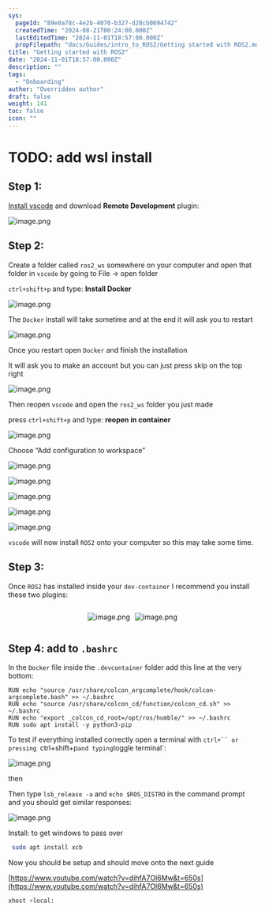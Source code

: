 ```yaml
---
sys:
  pageId: "89e0a78c-4e2b-4070-b327-d28cb0694742"
  createdTime: "2024-08-21T00:24:00.000Z"
  lastEditedTime: "2024-11-01T18:57:00.000Z"
  propFilepath: "docs/Guides/intro_to_ROS2/Getting started with ROS2.md"
title: "Getting started with ROS2"
date: "2024-11-01T18:57:00.000Z"
description: ""
tags:
  - "Onboarding"
author: "Overridden author"
draft: false
weight: 141
toc: false
icon: ""
---
```


# TODO: add wsl install

## Step 1:

[Install vscode](https://code.visualstudio.com/download) and download **Remote Development** plugin:

![image.png](https://prod-files-secure.s3.us-west-2.amazonaws.com/d518164a-d88e-44d1-a4ee-3adb3bd8bce0/efb52993-1881-4a40-b95e-6f020334f022/image.png?X-Amz-Algorithm=AWS4-HMAC-SHA256&X-Amz-Content-Sha256=UNSIGNED-PAYLOAD&X-Amz-Credential=ASIAZI2LB4663HAO7VUJ%2F20250409%2Fus-west-2%2Fs3%2Faws4_request&X-Amz-Date=20250409T121453Z&X-Amz-Expires=3600&X-Amz-Security-Token=IQoJb3JpZ2luX2VjEBQaCXVzLXdlc3QtMiJGMEQCH1dg1AjrtXYw4vKO%2FbT9qRb09bhuUYoiCd5Rn1qCM1UCIQCX3uSqgiJ2q%2B31yAgLdjcDs4FmRSklui%2BKdVebOkiNxSqIBAiM%2F%2F%2F%2F%2F%2F%2F%2F%2F%2F8BEAAaDDYzNzQyMzE4MzgwNSIM0JCvIKmrgyIUDCZfKtwDPftCxDpMGzvC8C6JdWbXSbl9T9qMfesIbU6F23KYspEi9pQax%2FtTyTiE9ImV3lABQ%2FkwINQ%2BJGrtL7NlD6GxLby9ZiEfyFwavwSVioFA3Nx9MFK71kPbg1TDMLMevOqYYs%2F74ENY3lpUzm94F%2BVEoOwATc6ZXqkAcEp96gGdW8HvlxfdqZx4SWlcEqO7a%2F52GpiEAWaHbHzRxiWcMqnfpmSG0dVtyjMbvpqnuOkkO4RT6rBgLqtnJ0FFp20QnlmAzVYoJE55ozU17L9oDASBmybK%2BVy87LBocwcznBIU0Jj1up%2Bq3lN9gmzpIDMyIqgmTPl%2BO3GpFzaMOoUczlC0cmenCyAnQht3lOVGGnkLama0GmMGwQi2DoIkKdEu%2FB9a59V3vjgXo8WsEqVKwg35x52HUgxqyTe8VN2yWX3Mu1EcRpchZnuGs5Vjf0VF27x%2FJIp6nwAQYkG4ckGBJCIaOQ6CzMe1nSZ7xn1r5oEdg2rFatHLJ%2FY1x6ez11A%2FWDRVJ98DQw0MbrNTbcOJiec9DNcGiA5C8HOFXgyZ4%2FWgW%2BJpWMaL6ykzlv8QFCXCnoj31t3oXm%2BPPkudKqAKWRAXIdi9BPx%2FVBE0%2FGhqXWcoyg2CVwz4%2B6zJ1B52su0w5bLZvwY6pgEw8pb%2FyMKGvO37QNH%2BeDqs7JGWlLxahwCb1b4B5raMvlsBQjCP%2B1vEmVknvc6OCTwizUQsuE2b0OCrjOtoideB14Ttj%2Bxh8aFuJeujrTnCr%2F04IZgCLVOobTtcwgySKR1dSV6kFUklKjMTY1HccP1wpHUC6q0PdvEXxgC4JzJwfuAPkKIr1bVhwzZ1ij1ZafsWULobVh2y85jAZVOYXeTpKgAl6yPS&X-Amz-Signature=c08568d6d79504f750b16c77d6cb642f2c26f053ece9988ddeb58606a4fd04be&X-Amz-SignedHeaders=host&x-id=GetObject)

## Step 2:

Create a folder called `ros2_ws` somewhere on your computer and open that folder in `vscode` by going to File → open folder 

`ctrl+shift+p` and type: **Install Docker**

![image.png](https://prod-files-secure.s3.us-west-2.amazonaws.com/d518164a-d88e-44d1-a4ee-3adb3bd8bce0/2269dc0e-1cd5-47ff-bceb-c04ad9b2eab0/image.png?X-Amz-Algorithm=AWS4-HMAC-SHA256&X-Amz-Content-Sha256=UNSIGNED-PAYLOAD&X-Amz-Credential=ASIAZI2LB4663HAO7VUJ%2F20250409%2Fus-west-2%2Fs3%2Faws4_request&X-Amz-Date=20250409T121453Z&X-Amz-Expires=3600&X-Amz-Security-Token=IQoJb3JpZ2luX2VjEBQaCXVzLXdlc3QtMiJGMEQCH1dg1AjrtXYw4vKO%2FbT9qRb09bhuUYoiCd5Rn1qCM1UCIQCX3uSqgiJ2q%2B31yAgLdjcDs4FmRSklui%2BKdVebOkiNxSqIBAiM%2F%2F%2F%2F%2F%2F%2F%2F%2F%2F8BEAAaDDYzNzQyMzE4MzgwNSIM0JCvIKmrgyIUDCZfKtwDPftCxDpMGzvC8C6JdWbXSbl9T9qMfesIbU6F23KYspEi9pQax%2FtTyTiE9ImV3lABQ%2FkwINQ%2BJGrtL7NlD6GxLby9ZiEfyFwavwSVioFA3Nx9MFK71kPbg1TDMLMevOqYYs%2F74ENY3lpUzm94F%2BVEoOwATc6ZXqkAcEp96gGdW8HvlxfdqZx4SWlcEqO7a%2F52GpiEAWaHbHzRxiWcMqnfpmSG0dVtyjMbvpqnuOkkO4RT6rBgLqtnJ0FFp20QnlmAzVYoJE55ozU17L9oDASBmybK%2BVy87LBocwcznBIU0Jj1up%2Bq3lN9gmzpIDMyIqgmTPl%2BO3GpFzaMOoUczlC0cmenCyAnQht3lOVGGnkLama0GmMGwQi2DoIkKdEu%2FB9a59V3vjgXo8WsEqVKwg35x52HUgxqyTe8VN2yWX3Mu1EcRpchZnuGs5Vjf0VF27x%2FJIp6nwAQYkG4ckGBJCIaOQ6CzMe1nSZ7xn1r5oEdg2rFatHLJ%2FY1x6ez11A%2FWDRVJ98DQw0MbrNTbcOJiec9DNcGiA5C8HOFXgyZ4%2FWgW%2BJpWMaL6ykzlv8QFCXCnoj31t3oXm%2BPPkudKqAKWRAXIdi9BPx%2FVBE0%2FGhqXWcoyg2CVwz4%2B6zJ1B52su0w5bLZvwY6pgEw8pb%2FyMKGvO37QNH%2BeDqs7JGWlLxahwCb1b4B5raMvlsBQjCP%2B1vEmVknvc6OCTwizUQsuE2b0OCrjOtoideB14Ttj%2Bxh8aFuJeujrTnCr%2F04IZgCLVOobTtcwgySKR1dSV6kFUklKjMTY1HccP1wpHUC6q0PdvEXxgC4JzJwfuAPkKIr1bVhwzZ1ij1ZafsWULobVh2y85jAZVOYXeTpKgAl6yPS&X-Amz-Signature=378247a6ab7a1ef0439333c1a408fd73bb70ccce1f8a3c3368240779995df301&X-Amz-SignedHeaders=host&x-id=GetObject)

The `Docker` install will take sometime and at the end it will ask you to restart

![image.png](https://prod-files-secure.s3.us-west-2.amazonaws.com/d518164a-d88e-44d1-a4ee-3adb3bd8bce0/ed233f78-be33-4b1f-b89c-9c346c0e961e/image.png?X-Amz-Algorithm=AWS4-HMAC-SHA256&X-Amz-Content-Sha256=UNSIGNED-PAYLOAD&X-Amz-Credential=ASIAZI2LB4663HAO7VUJ%2F20250409%2Fus-west-2%2Fs3%2Faws4_request&X-Amz-Date=20250409T121453Z&X-Amz-Expires=3600&X-Amz-Security-Token=IQoJb3JpZ2luX2VjEBQaCXVzLXdlc3QtMiJGMEQCH1dg1AjrtXYw4vKO%2FbT9qRb09bhuUYoiCd5Rn1qCM1UCIQCX3uSqgiJ2q%2B31yAgLdjcDs4FmRSklui%2BKdVebOkiNxSqIBAiM%2F%2F%2F%2F%2F%2F%2F%2F%2F%2F8BEAAaDDYzNzQyMzE4MzgwNSIM0JCvIKmrgyIUDCZfKtwDPftCxDpMGzvC8C6JdWbXSbl9T9qMfesIbU6F23KYspEi9pQax%2FtTyTiE9ImV3lABQ%2FkwINQ%2BJGrtL7NlD6GxLby9ZiEfyFwavwSVioFA3Nx9MFK71kPbg1TDMLMevOqYYs%2F74ENY3lpUzm94F%2BVEoOwATc6ZXqkAcEp96gGdW8HvlxfdqZx4SWlcEqO7a%2F52GpiEAWaHbHzRxiWcMqnfpmSG0dVtyjMbvpqnuOkkO4RT6rBgLqtnJ0FFp20QnlmAzVYoJE55ozU17L9oDASBmybK%2BVy87LBocwcznBIU0Jj1up%2Bq3lN9gmzpIDMyIqgmTPl%2BO3GpFzaMOoUczlC0cmenCyAnQht3lOVGGnkLama0GmMGwQi2DoIkKdEu%2FB9a59V3vjgXo8WsEqVKwg35x52HUgxqyTe8VN2yWX3Mu1EcRpchZnuGs5Vjf0VF27x%2FJIp6nwAQYkG4ckGBJCIaOQ6CzMe1nSZ7xn1r5oEdg2rFatHLJ%2FY1x6ez11A%2FWDRVJ98DQw0MbrNTbcOJiec9DNcGiA5C8HOFXgyZ4%2FWgW%2BJpWMaL6ykzlv8QFCXCnoj31t3oXm%2BPPkudKqAKWRAXIdi9BPx%2FVBE0%2FGhqXWcoyg2CVwz4%2B6zJ1B52su0w5bLZvwY6pgEw8pb%2FyMKGvO37QNH%2BeDqs7JGWlLxahwCb1b4B5raMvlsBQjCP%2B1vEmVknvc6OCTwizUQsuE2b0OCrjOtoideB14Ttj%2Bxh8aFuJeujrTnCr%2F04IZgCLVOobTtcwgySKR1dSV6kFUklKjMTY1HccP1wpHUC6q0PdvEXxgC4JzJwfuAPkKIr1bVhwzZ1ij1ZafsWULobVh2y85jAZVOYXeTpKgAl6yPS&X-Amz-Signature=4e2f922e448fcad817373eb520175367724a23ef79cf67f39db52fde93e93079&X-Amz-SignedHeaders=host&x-id=GetObject)

Once you restart open `Docker` and finish the installation

It will ask you to make an account but you can just press skip on the top right

![image.png](https://prod-files-secure.s3.us-west-2.amazonaws.com/d518164a-d88e-44d1-a4ee-3adb3bd8bce0/21010ad9-1659-4fd9-9f59-9932a09b2a3d/image.png?X-Amz-Algorithm=AWS4-HMAC-SHA256&X-Amz-Content-Sha256=UNSIGNED-PAYLOAD&X-Amz-Credential=ASIAZI2LB4663HAO7VUJ%2F20250409%2Fus-west-2%2Fs3%2Faws4_request&X-Amz-Date=20250409T121453Z&X-Amz-Expires=3600&X-Amz-Security-Token=IQoJb3JpZ2luX2VjEBQaCXVzLXdlc3QtMiJGMEQCH1dg1AjrtXYw4vKO%2FbT9qRb09bhuUYoiCd5Rn1qCM1UCIQCX3uSqgiJ2q%2B31yAgLdjcDs4FmRSklui%2BKdVebOkiNxSqIBAiM%2F%2F%2F%2F%2F%2F%2F%2F%2F%2F8BEAAaDDYzNzQyMzE4MzgwNSIM0JCvIKmrgyIUDCZfKtwDPftCxDpMGzvC8C6JdWbXSbl9T9qMfesIbU6F23KYspEi9pQax%2FtTyTiE9ImV3lABQ%2FkwINQ%2BJGrtL7NlD6GxLby9ZiEfyFwavwSVioFA3Nx9MFK71kPbg1TDMLMevOqYYs%2F74ENY3lpUzm94F%2BVEoOwATc6ZXqkAcEp96gGdW8HvlxfdqZx4SWlcEqO7a%2F52GpiEAWaHbHzRxiWcMqnfpmSG0dVtyjMbvpqnuOkkO4RT6rBgLqtnJ0FFp20QnlmAzVYoJE55ozU17L9oDASBmybK%2BVy87LBocwcznBIU0Jj1up%2Bq3lN9gmzpIDMyIqgmTPl%2BO3GpFzaMOoUczlC0cmenCyAnQht3lOVGGnkLama0GmMGwQi2DoIkKdEu%2FB9a59V3vjgXo8WsEqVKwg35x52HUgxqyTe8VN2yWX3Mu1EcRpchZnuGs5Vjf0VF27x%2FJIp6nwAQYkG4ckGBJCIaOQ6CzMe1nSZ7xn1r5oEdg2rFatHLJ%2FY1x6ez11A%2FWDRVJ98DQw0MbrNTbcOJiec9DNcGiA5C8HOFXgyZ4%2FWgW%2BJpWMaL6ykzlv8QFCXCnoj31t3oXm%2BPPkudKqAKWRAXIdi9BPx%2FVBE0%2FGhqXWcoyg2CVwz4%2B6zJ1B52su0w5bLZvwY6pgEw8pb%2FyMKGvO37QNH%2BeDqs7JGWlLxahwCb1b4B5raMvlsBQjCP%2B1vEmVknvc6OCTwizUQsuE2b0OCrjOtoideB14Ttj%2Bxh8aFuJeujrTnCr%2F04IZgCLVOobTtcwgySKR1dSV6kFUklKjMTY1HccP1wpHUC6q0PdvEXxgC4JzJwfuAPkKIr1bVhwzZ1ij1ZafsWULobVh2y85jAZVOYXeTpKgAl6yPS&X-Amz-Signature=97b57fc76ce1cb9077d46aca51aacca4c0e779381fa197d708d85bdb2360f66e&X-Amz-SignedHeaders=host&x-id=GetObject)

Then reopen `vscode` and open the `ros2_ws` folder you just made

press `ctrl+shift+p` and type: **reopen in container**

![image.png](https://prod-files-secure.s3.us-west-2.amazonaws.com/d518164a-d88e-44d1-a4ee-3adb3bd8bce0/4e93b8c2-41ad-488c-8095-c74205196118/image.png?X-Amz-Algorithm=AWS4-HMAC-SHA256&X-Amz-Content-Sha256=UNSIGNED-PAYLOAD&X-Amz-Credential=ASIAZI2LB4663HAO7VUJ%2F20250409%2Fus-west-2%2Fs3%2Faws4_request&X-Amz-Date=20250409T121453Z&X-Amz-Expires=3600&X-Amz-Security-Token=IQoJb3JpZ2luX2VjEBQaCXVzLXdlc3QtMiJGMEQCH1dg1AjrtXYw4vKO%2FbT9qRb09bhuUYoiCd5Rn1qCM1UCIQCX3uSqgiJ2q%2B31yAgLdjcDs4FmRSklui%2BKdVebOkiNxSqIBAiM%2F%2F%2F%2F%2F%2F%2F%2F%2F%2F8BEAAaDDYzNzQyMzE4MzgwNSIM0JCvIKmrgyIUDCZfKtwDPftCxDpMGzvC8C6JdWbXSbl9T9qMfesIbU6F23KYspEi9pQax%2FtTyTiE9ImV3lABQ%2FkwINQ%2BJGrtL7NlD6GxLby9ZiEfyFwavwSVioFA3Nx9MFK71kPbg1TDMLMevOqYYs%2F74ENY3lpUzm94F%2BVEoOwATc6ZXqkAcEp96gGdW8HvlxfdqZx4SWlcEqO7a%2F52GpiEAWaHbHzRxiWcMqnfpmSG0dVtyjMbvpqnuOkkO4RT6rBgLqtnJ0FFp20QnlmAzVYoJE55ozU17L9oDASBmybK%2BVy87LBocwcznBIU0Jj1up%2Bq3lN9gmzpIDMyIqgmTPl%2BO3GpFzaMOoUczlC0cmenCyAnQht3lOVGGnkLama0GmMGwQi2DoIkKdEu%2FB9a59V3vjgXo8WsEqVKwg35x52HUgxqyTe8VN2yWX3Mu1EcRpchZnuGs5Vjf0VF27x%2FJIp6nwAQYkG4ckGBJCIaOQ6CzMe1nSZ7xn1r5oEdg2rFatHLJ%2FY1x6ez11A%2FWDRVJ98DQw0MbrNTbcOJiec9DNcGiA5C8HOFXgyZ4%2FWgW%2BJpWMaL6ykzlv8QFCXCnoj31t3oXm%2BPPkudKqAKWRAXIdi9BPx%2FVBE0%2FGhqXWcoyg2CVwz4%2B6zJ1B52su0w5bLZvwY6pgEw8pb%2FyMKGvO37QNH%2BeDqs7JGWlLxahwCb1b4B5raMvlsBQjCP%2B1vEmVknvc6OCTwizUQsuE2b0OCrjOtoideB14Ttj%2Bxh8aFuJeujrTnCr%2F04IZgCLVOobTtcwgySKR1dSV6kFUklKjMTY1HccP1wpHUC6q0PdvEXxgC4JzJwfuAPkKIr1bVhwzZ1ij1ZafsWULobVh2y85jAZVOYXeTpKgAl6yPS&X-Amz-Signature=109ed1aa94f68ba79bac5dbf78243b913ae6e285ff493f6ed34732ef735597a5&X-Amz-SignedHeaders=host&x-id=GetObject)

Choose “Add configuration to workspace”

![image.png](https://prod-files-secure.s3.us-west-2.amazonaws.com/d518164a-d88e-44d1-a4ee-3adb3bd8bce0/9560b282-5060-4989-ba37-97e7b2c22476/image.png?X-Amz-Algorithm=AWS4-HMAC-SHA256&X-Amz-Content-Sha256=UNSIGNED-PAYLOAD&X-Amz-Credential=ASIAZI2LB4663HAO7VUJ%2F20250409%2Fus-west-2%2Fs3%2Faws4_request&X-Amz-Date=20250409T121453Z&X-Amz-Expires=3600&X-Amz-Security-Token=IQoJb3JpZ2luX2VjEBQaCXVzLXdlc3QtMiJGMEQCH1dg1AjrtXYw4vKO%2FbT9qRb09bhuUYoiCd5Rn1qCM1UCIQCX3uSqgiJ2q%2B31yAgLdjcDs4FmRSklui%2BKdVebOkiNxSqIBAiM%2F%2F%2F%2F%2F%2F%2F%2F%2F%2F8BEAAaDDYzNzQyMzE4MzgwNSIM0JCvIKmrgyIUDCZfKtwDPftCxDpMGzvC8C6JdWbXSbl9T9qMfesIbU6F23KYspEi9pQax%2FtTyTiE9ImV3lABQ%2FkwINQ%2BJGrtL7NlD6GxLby9ZiEfyFwavwSVioFA3Nx9MFK71kPbg1TDMLMevOqYYs%2F74ENY3lpUzm94F%2BVEoOwATc6ZXqkAcEp96gGdW8HvlxfdqZx4SWlcEqO7a%2F52GpiEAWaHbHzRxiWcMqnfpmSG0dVtyjMbvpqnuOkkO4RT6rBgLqtnJ0FFp20QnlmAzVYoJE55ozU17L9oDASBmybK%2BVy87LBocwcznBIU0Jj1up%2Bq3lN9gmzpIDMyIqgmTPl%2BO3GpFzaMOoUczlC0cmenCyAnQht3lOVGGnkLama0GmMGwQi2DoIkKdEu%2FB9a59V3vjgXo8WsEqVKwg35x52HUgxqyTe8VN2yWX3Mu1EcRpchZnuGs5Vjf0VF27x%2FJIp6nwAQYkG4ckGBJCIaOQ6CzMe1nSZ7xn1r5oEdg2rFatHLJ%2FY1x6ez11A%2FWDRVJ98DQw0MbrNTbcOJiec9DNcGiA5C8HOFXgyZ4%2FWgW%2BJpWMaL6ykzlv8QFCXCnoj31t3oXm%2BPPkudKqAKWRAXIdi9BPx%2FVBE0%2FGhqXWcoyg2CVwz4%2B6zJ1B52su0w5bLZvwY6pgEw8pb%2FyMKGvO37QNH%2BeDqs7JGWlLxahwCb1b4B5raMvlsBQjCP%2B1vEmVknvc6OCTwizUQsuE2b0OCrjOtoideB14Ttj%2Bxh8aFuJeujrTnCr%2F04IZgCLVOobTtcwgySKR1dSV6kFUklKjMTY1HccP1wpHUC6q0PdvEXxgC4JzJwfuAPkKIr1bVhwzZ1ij1ZafsWULobVh2y85jAZVOYXeTpKgAl6yPS&X-Amz-Signature=eba02e06ab54c1f192f8d972e4fc730dbd0b7563f1539311c5fe86e2b156402a&X-Amz-SignedHeaders=host&x-id=GetObject)

![image.png](https://prod-files-secure.s3.us-west-2.amazonaws.com/d518164a-d88e-44d1-a4ee-3adb3bd8bce0/2ee63f81-886b-48e8-a553-dc6e5eac99e4/image.png?X-Amz-Algorithm=AWS4-HMAC-SHA256&X-Amz-Content-Sha256=UNSIGNED-PAYLOAD&X-Amz-Credential=ASIAZI2LB4663HAO7VUJ%2F20250409%2Fus-west-2%2Fs3%2Faws4_request&X-Amz-Date=20250409T121453Z&X-Amz-Expires=3600&X-Amz-Security-Token=IQoJb3JpZ2luX2VjEBQaCXVzLXdlc3QtMiJGMEQCH1dg1AjrtXYw4vKO%2FbT9qRb09bhuUYoiCd5Rn1qCM1UCIQCX3uSqgiJ2q%2B31yAgLdjcDs4FmRSklui%2BKdVebOkiNxSqIBAiM%2F%2F%2F%2F%2F%2F%2F%2F%2F%2F8BEAAaDDYzNzQyMzE4MzgwNSIM0JCvIKmrgyIUDCZfKtwDPftCxDpMGzvC8C6JdWbXSbl9T9qMfesIbU6F23KYspEi9pQax%2FtTyTiE9ImV3lABQ%2FkwINQ%2BJGrtL7NlD6GxLby9ZiEfyFwavwSVioFA3Nx9MFK71kPbg1TDMLMevOqYYs%2F74ENY3lpUzm94F%2BVEoOwATc6ZXqkAcEp96gGdW8HvlxfdqZx4SWlcEqO7a%2F52GpiEAWaHbHzRxiWcMqnfpmSG0dVtyjMbvpqnuOkkO4RT6rBgLqtnJ0FFp20QnlmAzVYoJE55ozU17L9oDASBmybK%2BVy87LBocwcznBIU0Jj1up%2Bq3lN9gmzpIDMyIqgmTPl%2BO3GpFzaMOoUczlC0cmenCyAnQht3lOVGGnkLama0GmMGwQi2DoIkKdEu%2FB9a59V3vjgXo8WsEqVKwg35x52HUgxqyTe8VN2yWX3Mu1EcRpchZnuGs5Vjf0VF27x%2FJIp6nwAQYkG4ckGBJCIaOQ6CzMe1nSZ7xn1r5oEdg2rFatHLJ%2FY1x6ez11A%2FWDRVJ98DQw0MbrNTbcOJiec9DNcGiA5C8HOFXgyZ4%2FWgW%2BJpWMaL6ykzlv8QFCXCnoj31t3oXm%2BPPkudKqAKWRAXIdi9BPx%2FVBE0%2FGhqXWcoyg2CVwz4%2B6zJ1B52su0w5bLZvwY6pgEw8pb%2FyMKGvO37QNH%2BeDqs7JGWlLxahwCb1b4B5raMvlsBQjCP%2B1vEmVknvc6OCTwizUQsuE2b0OCrjOtoideB14Ttj%2Bxh8aFuJeujrTnCr%2F04IZgCLVOobTtcwgySKR1dSV6kFUklKjMTY1HccP1wpHUC6q0PdvEXxgC4JzJwfuAPkKIr1bVhwzZ1ij1ZafsWULobVh2y85jAZVOYXeTpKgAl6yPS&X-Amz-Signature=c39e3ef931824db447d409b7cb0f92cd4f53b41ed901bf6827d77aecdbc8d94b&X-Amz-SignedHeaders=host&x-id=GetObject)

![image.png](https://prod-files-secure.s3.us-west-2.amazonaws.com/d518164a-d88e-44d1-a4ee-3adb3bd8bce0/ae1580b2-b048-407e-aed9-b584224a7a04/image.png?X-Amz-Algorithm=AWS4-HMAC-SHA256&X-Amz-Content-Sha256=UNSIGNED-PAYLOAD&X-Amz-Credential=ASIAZI2LB4663HAO7VUJ%2F20250409%2Fus-west-2%2Fs3%2Faws4_request&X-Amz-Date=20250409T121453Z&X-Amz-Expires=3600&X-Amz-Security-Token=IQoJb3JpZ2luX2VjEBQaCXVzLXdlc3QtMiJGMEQCH1dg1AjrtXYw4vKO%2FbT9qRb09bhuUYoiCd5Rn1qCM1UCIQCX3uSqgiJ2q%2B31yAgLdjcDs4FmRSklui%2BKdVebOkiNxSqIBAiM%2F%2F%2F%2F%2F%2F%2F%2F%2F%2F8BEAAaDDYzNzQyMzE4MzgwNSIM0JCvIKmrgyIUDCZfKtwDPftCxDpMGzvC8C6JdWbXSbl9T9qMfesIbU6F23KYspEi9pQax%2FtTyTiE9ImV3lABQ%2FkwINQ%2BJGrtL7NlD6GxLby9ZiEfyFwavwSVioFA3Nx9MFK71kPbg1TDMLMevOqYYs%2F74ENY3lpUzm94F%2BVEoOwATc6ZXqkAcEp96gGdW8HvlxfdqZx4SWlcEqO7a%2F52GpiEAWaHbHzRxiWcMqnfpmSG0dVtyjMbvpqnuOkkO4RT6rBgLqtnJ0FFp20QnlmAzVYoJE55ozU17L9oDASBmybK%2BVy87LBocwcznBIU0Jj1up%2Bq3lN9gmzpIDMyIqgmTPl%2BO3GpFzaMOoUczlC0cmenCyAnQht3lOVGGnkLama0GmMGwQi2DoIkKdEu%2FB9a59V3vjgXo8WsEqVKwg35x52HUgxqyTe8VN2yWX3Mu1EcRpchZnuGs5Vjf0VF27x%2FJIp6nwAQYkG4ckGBJCIaOQ6CzMe1nSZ7xn1r5oEdg2rFatHLJ%2FY1x6ez11A%2FWDRVJ98DQw0MbrNTbcOJiec9DNcGiA5C8HOFXgyZ4%2FWgW%2BJpWMaL6ykzlv8QFCXCnoj31t3oXm%2BPPkudKqAKWRAXIdi9BPx%2FVBE0%2FGhqXWcoyg2CVwz4%2B6zJ1B52su0w5bLZvwY6pgEw8pb%2FyMKGvO37QNH%2BeDqs7JGWlLxahwCb1b4B5raMvlsBQjCP%2B1vEmVknvc6OCTwizUQsuE2b0OCrjOtoideB14Ttj%2Bxh8aFuJeujrTnCr%2F04IZgCLVOobTtcwgySKR1dSV6kFUklKjMTY1HccP1wpHUC6q0PdvEXxgC4JzJwfuAPkKIr1bVhwzZ1ij1ZafsWULobVh2y85jAZVOYXeTpKgAl6yPS&X-Amz-Signature=b1b33e287ec4e11df187fd9b564ea2921dcd042b71149dc6b84477022246ca55&X-Amz-SignedHeaders=host&x-id=GetObject)

![image.png](https://prod-files-secure.s3.us-west-2.amazonaws.com/d518164a-d88e-44d1-a4ee-3adb3bd8bce0/53255b28-f75e-430f-b9e3-c0ac8577e42b/image.png?X-Amz-Algorithm=AWS4-HMAC-SHA256&X-Amz-Content-Sha256=UNSIGNED-PAYLOAD&X-Amz-Credential=ASIAZI2LB4663HAO7VUJ%2F20250409%2Fus-west-2%2Fs3%2Faws4_request&X-Amz-Date=20250409T121453Z&X-Amz-Expires=3600&X-Amz-Security-Token=IQoJb3JpZ2luX2VjEBQaCXVzLXdlc3QtMiJGMEQCH1dg1AjrtXYw4vKO%2FbT9qRb09bhuUYoiCd5Rn1qCM1UCIQCX3uSqgiJ2q%2B31yAgLdjcDs4FmRSklui%2BKdVebOkiNxSqIBAiM%2F%2F%2F%2F%2F%2F%2F%2F%2F%2F8BEAAaDDYzNzQyMzE4MzgwNSIM0JCvIKmrgyIUDCZfKtwDPftCxDpMGzvC8C6JdWbXSbl9T9qMfesIbU6F23KYspEi9pQax%2FtTyTiE9ImV3lABQ%2FkwINQ%2BJGrtL7NlD6GxLby9ZiEfyFwavwSVioFA3Nx9MFK71kPbg1TDMLMevOqYYs%2F74ENY3lpUzm94F%2BVEoOwATc6ZXqkAcEp96gGdW8HvlxfdqZx4SWlcEqO7a%2F52GpiEAWaHbHzRxiWcMqnfpmSG0dVtyjMbvpqnuOkkO4RT6rBgLqtnJ0FFp20QnlmAzVYoJE55ozU17L9oDASBmybK%2BVy87LBocwcznBIU0Jj1up%2Bq3lN9gmzpIDMyIqgmTPl%2BO3GpFzaMOoUczlC0cmenCyAnQht3lOVGGnkLama0GmMGwQi2DoIkKdEu%2FB9a59V3vjgXo8WsEqVKwg35x52HUgxqyTe8VN2yWX3Mu1EcRpchZnuGs5Vjf0VF27x%2FJIp6nwAQYkG4ckGBJCIaOQ6CzMe1nSZ7xn1r5oEdg2rFatHLJ%2FY1x6ez11A%2FWDRVJ98DQw0MbrNTbcOJiec9DNcGiA5C8HOFXgyZ4%2FWgW%2BJpWMaL6ykzlv8QFCXCnoj31t3oXm%2BPPkudKqAKWRAXIdi9BPx%2FVBE0%2FGhqXWcoyg2CVwz4%2B6zJ1B52su0w5bLZvwY6pgEw8pb%2FyMKGvO37QNH%2BeDqs7JGWlLxahwCb1b4B5raMvlsBQjCP%2B1vEmVknvc6OCTwizUQsuE2b0OCrjOtoideB14Ttj%2Bxh8aFuJeujrTnCr%2F04IZgCLVOobTtcwgySKR1dSV6kFUklKjMTY1HccP1wpHUC6q0PdvEXxgC4JzJwfuAPkKIr1bVhwzZ1ij1ZafsWULobVh2y85jAZVOYXeTpKgAl6yPS&X-Amz-Signature=36ded71ed768c45b4750f474da5ae78d1aa4a867688004f96862982d77ad924c&X-Amz-SignedHeaders=host&x-id=GetObject)

![image.png](https://prod-files-secure.s3.us-west-2.amazonaws.com/d518164a-d88e-44d1-a4ee-3adb3bd8bce0/7c562767-5af9-4ffb-97d1-327bcdf4ee00/image.png?X-Amz-Algorithm=AWS4-HMAC-SHA256&X-Amz-Content-Sha256=UNSIGNED-PAYLOAD&X-Amz-Credential=ASIAZI2LB4663HAO7VUJ%2F20250409%2Fus-west-2%2Fs3%2Faws4_request&X-Amz-Date=20250409T121453Z&X-Amz-Expires=3600&X-Amz-Security-Token=IQoJb3JpZ2luX2VjEBQaCXVzLXdlc3QtMiJGMEQCH1dg1AjrtXYw4vKO%2FbT9qRb09bhuUYoiCd5Rn1qCM1UCIQCX3uSqgiJ2q%2B31yAgLdjcDs4FmRSklui%2BKdVebOkiNxSqIBAiM%2F%2F%2F%2F%2F%2F%2F%2F%2F%2F8BEAAaDDYzNzQyMzE4MzgwNSIM0JCvIKmrgyIUDCZfKtwDPftCxDpMGzvC8C6JdWbXSbl9T9qMfesIbU6F23KYspEi9pQax%2FtTyTiE9ImV3lABQ%2FkwINQ%2BJGrtL7NlD6GxLby9ZiEfyFwavwSVioFA3Nx9MFK71kPbg1TDMLMevOqYYs%2F74ENY3lpUzm94F%2BVEoOwATc6ZXqkAcEp96gGdW8HvlxfdqZx4SWlcEqO7a%2F52GpiEAWaHbHzRxiWcMqnfpmSG0dVtyjMbvpqnuOkkO4RT6rBgLqtnJ0FFp20QnlmAzVYoJE55ozU17L9oDASBmybK%2BVy87LBocwcznBIU0Jj1up%2Bq3lN9gmzpIDMyIqgmTPl%2BO3GpFzaMOoUczlC0cmenCyAnQht3lOVGGnkLama0GmMGwQi2DoIkKdEu%2FB9a59V3vjgXo8WsEqVKwg35x52HUgxqyTe8VN2yWX3Mu1EcRpchZnuGs5Vjf0VF27x%2FJIp6nwAQYkG4ckGBJCIaOQ6CzMe1nSZ7xn1r5oEdg2rFatHLJ%2FY1x6ez11A%2FWDRVJ98DQw0MbrNTbcOJiec9DNcGiA5C8HOFXgyZ4%2FWgW%2BJpWMaL6ykzlv8QFCXCnoj31t3oXm%2BPPkudKqAKWRAXIdi9BPx%2FVBE0%2FGhqXWcoyg2CVwz4%2B6zJ1B52su0w5bLZvwY6pgEw8pb%2FyMKGvO37QNH%2BeDqs7JGWlLxahwCb1b4B5raMvlsBQjCP%2B1vEmVknvc6OCTwizUQsuE2b0OCrjOtoideB14Ttj%2Bxh8aFuJeujrTnCr%2F04IZgCLVOobTtcwgySKR1dSV6kFUklKjMTY1HccP1wpHUC6q0PdvEXxgC4JzJwfuAPkKIr1bVhwzZ1ij1ZafsWULobVh2y85jAZVOYXeTpKgAl6yPS&X-Amz-Signature=332847be2a8966208fcd8d515e7ce051c2c96880acb3767ea1b38354dad04e64&X-Amz-SignedHeaders=host&x-id=GetObject)

`vscode` will now install `ROS2` onto your computer so this may take some time.

## Step 3:

Once `ROS2` has installed inside your `dev-container` I recommend you install these two plugins:

<div style="display: flex;flex-direction: row; column-gap:10px; max-width: 630px;justify-content: center;">
<div>

![image.png](https://prod-files-secure.s3.us-west-2.amazonaws.com/d518164a-d88e-44d1-a4ee-3adb3bd8bce0/3fc3d550-5a54-4ba1-ba6b-faa01cdb7369/image.png?X-Amz-Algorithm=AWS4-HMAC-SHA256&X-Amz-Content-Sha256=UNSIGNED-PAYLOAD&X-Amz-Credential=ASIAZI2LB4664XXKRFPJ%2F20250409%2Fus-west-2%2Fs3%2Faws4_request&X-Amz-Date=20250409T121454Z&X-Amz-Expires=3600&X-Amz-Security-Token=IQoJb3JpZ2luX2VjEBQaCXVzLXdlc3QtMiJHMEUCIQD5FTviUmSiJnvjt6sKyqsUGXD2MneGnfhp2soyXPp2ygIgB9YiSNoZQ%2Bk9yq83HJrc3U1cKthuYM4iDK6Ebf1MAQcqiAQIjf%2F%2F%2F%2F%2F%2F%2F%2F%2F%2FARAAGgw2Mzc0MjMxODM4MDUiDBscdHiMRZsgTX5EqyrcA2FBtJXwo6Go820wHmdvJEDdE%2B85pgUQyti5hLMgQaGftBkoXM5ScM%2FV%2B%2BIaaEfvdcXtd02UwKBIhOCdCv0unSAinXCI0%2FCYEE5%2BiUZ1aPV5vHv4w%2F4%2F03bq0YckvlOI8w8%2FY92uNZw12O2E%2BZZI2M3CLPvWpn%2FOMpYou5dWytt9gos2ITA1yADu8xxAoo%2BXhw2vmFmqqxwGvfG3sewxmFwZwywvP%2Fa1evbswDIboWYYr9CEoC8eiCPrTviFi%2Bm1seqPboSkfz7QZboyvaRB7KzbI2Ii6q5SqySjpJ395m9fwX239O2AG0DwzdMbZTMh5xsz4%2BNUyfDH%2FgRBKSemhM72HILqrWHh7X1qvUMsSIzMCih%2B%2BsotUKvMp%2BRiGezqsM8Wy%2B8GhZs9DBIKyS7%2ByyePgw5ddr2t%2F%2BC2Xi%2FjLr0Laxr%2FARY9zSyPWhsHWN4vUcXfT0FMkXRskh%2BsdLDbO7OE0ZrC4K8aqkxm%2BajCEcdIE2wfHqjtXmDfES6BdMwESvtUQaS1rkyct5QkD5BwpWpG4FLQtRlT1AsWYuMkwD8j4gP9abSGAtGsrIPrGlMvff3W0tNcdFsUnKM6GRzPIrgQwD5ef94U7Q1nyZSt3byQ2WSLy8qgo7RxQkibMNuy2b8GOqUBxSrKq%2BRv2KvrrEbAlRYpBKn9jH8H6rwrRz%2BLfZQLOtXIihAT3e0RC9IGqy6jQQI3uQS2MJOA77hsBVQ8hWhpL%2FTTITGpBUmSo7t3%2Fs%2FC13Dv5tm%2FCjOc09pD7o6K5c2qbCsPrWcups4pNwERFgMYF7Mf8ZpMq2BsBBYbP6s%2BQSHzlH1mC8EYHAvhSTP5iJKFoW5J6QBWRG5G%2F10B3GP6pTeYdjbS&X-Amz-Signature=4902808353c97fd50b43a6dd96374ee48e7e26f99f65a94dfa3ce9724940465f&X-Amz-SignedHeaders=host&x-id=GetObject)

</div>
<div>

![image.png](https://prod-files-secure.s3.us-west-2.amazonaws.com/d518164a-d88e-44d1-a4ee-3adb3bd8bce0/d994cc66-13c2-4093-a5a3-f84cf4601a82/image.png?X-Amz-Algorithm=AWS4-HMAC-SHA256&X-Amz-Content-Sha256=UNSIGNED-PAYLOAD&X-Amz-Credential=ASIAZI2LB466U4OY73RU%2F20250409%2Fus-west-2%2Fs3%2Faws4_request&X-Amz-Date=20250409T121454Z&X-Amz-Expires=3600&X-Amz-Security-Token=IQoJb3JpZ2luX2VjEBQaCXVzLXdlc3QtMiJHMEUCIQCVsbkB9sBYzaNUt7Q1ffFINIxqdMU7e%2BXKHZFcQvmYEQIgRPegkw4nG1lfFo2X2vt3Vkg73%2BDAUQP8IAvMR6joYjIqiAQIjP%2F%2F%2F%2F%2F%2F%2F%2F%2F%2FARAAGgw2Mzc0MjMxODM4MDUiDEg0wmmGe6y%2BuUA0RyrcA9yedCLEMSoaYKiEZS3CE7WAaW%2BdkXd6emOGfT4PEpflyBjqJQVzpmy6BB%2BlDnWuostp2IG1Vn0PXCXnAkPY8BbiMBU%2F9atp4lL%2BSt8XY6Pz%2B1ePs4UdzHTd6hWEibNV1u6qLXkIdxkOInDX718dUuxeEl4ez6Q%2FjKuhOHJm%2Bo7pa6qMD9ZND2Ttd0q20mUxexhb7zbcPWjETARLYR6is%2FqsXiYZtzcnJdl2bDdGbpBOR737VzTrK8fhITGSGnMjwy9o00vMeravJx%2FGaNMbDf3sMI31zFtOgNozhUFhTCSVONOiesgfMKI%2FkecyO389ajRcDpAm9R%2BbN7JV64pSHT2VfDPaqlYdnHb1DcaXIzh0SznGNaNTQU5xH%2FxQA5A13kkuI2%2Bl%2Fwiv0eWFGAWmqHUXSEJUtlNwD8WTD%2BD7bYE0vIxMNw1n98nnHNltIpHQagapEDKmG2Pxjycw6aPXe04OWaZH75Hvwe21aGYoNf26%2BgNaJ0Qmfyf09PxkO8Jfe92sOd3Qo2f%2BtjTE0izQQ7goENeuEZnilLdqyh6SjlFfGAzm3h%2Bim9vOqF36BvUQHV4op%2FaGgG9K2QcX1fL7UvF%2FIU%2FZlm%2FvgptLSNpqYjvjU69q5zzo15zEqiLQMKKy2b8GOqUBUBJnJTImOgpleoVr%2BwUiyQwBl7UNwTYPzGPSMk9qDxAFPCwjtI4un8QGTA4Jc0OhKiqKa3jY4d9V%2FKmuASCfSqfOMCSI50TGvHTNI6uWQ9pnacznt5Bo6GgdmSdvPNbkJetU7av7YWBWBqBBuowVyTjV7axs1foJo6uTECTnS6cIbrPwhdBT0r%2FM8%2Fq9l3TG5HUdYRmpsBWHxl0Bfu157tXDPz3g&X-Amz-Signature=0097b8f7218864c84bf932510b799f87e7f06857d4b3b73f5d826baf8e490825&X-Amz-SignedHeaders=host&x-id=GetObject)

</div>
</div>

## Step 4: add to `.bashrc`

In the `Docker` file inside the `.devcontainer` folder add this line at the very bottom: 

```docker
RUN echo "source /usr/share/colcon_argcomplete/hook/colcon-argcomplete.bash" >> ~/.bashrc
RUN echo "source /usr/share/colcon_cd/function/colcon_cd.sh" >> ~/.bashrc
RUN echo "export _colcon_cd_root=/opt/ros/humble/" >> ~/.bashrc
RUN sudo apt install -y python3-pip 
```

To test if everything installed correctly open a terminal with `ctrl+`` or pressing `ctrl+shift+p` and typing `toggle terminal`:

![image.png](https://prod-files-secure.s3.us-west-2.amazonaws.com/d518164a-d88e-44d1-a4ee-3adb3bd8bce0/6a4943d8-b04e-4c02-9a58-775f3384d1a5/image.png?X-Amz-Algorithm=AWS4-HMAC-SHA256&X-Amz-Content-Sha256=UNSIGNED-PAYLOAD&X-Amz-Credential=ASIAZI2LB4663HAO7VUJ%2F20250409%2Fus-west-2%2Fs3%2Faws4_request&X-Amz-Date=20250409T121453Z&X-Amz-Expires=3600&X-Amz-Security-Token=IQoJb3JpZ2luX2VjEBQaCXVzLXdlc3QtMiJGMEQCH1dg1AjrtXYw4vKO%2FbT9qRb09bhuUYoiCd5Rn1qCM1UCIQCX3uSqgiJ2q%2B31yAgLdjcDs4FmRSklui%2BKdVebOkiNxSqIBAiM%2F%2F%2F%2F%2F%2F%2F%2F%2F%2F8BEAAaDDYzNzQyMzE4MzgwNSIM0JCvIKmrgyIUDCZfKtwDPftCxDpMGzvC8C6JdWbXSbl9T9qMfesIbU6F23KYspEi9pQax%2FtTyTiE9ImV3lABQ%2FkwINQ%2BJGrtL7NlD6GxLby9ZiEfyFwavwSVioFA3Nx9MFK71kPbg1TDMLMevOqYYs%2F74ENY3lpUzm94F%2BVEoOwATc6ZXqkAcEp96gGdW8HvlxfdqZx4SWlcEqO7a%2F52GpiEAWaHbHzRxiWcMqnfpmSG0dVtyjMbvpqnuOkkO4RT6rBgLqtnJ0FFp20QnlmAzVYoJE55ozU17L9oDASBmybK%2BVy87LBocwcznBIU0Jj1up%2Bq3lN9gmzpIDMyIqgmTPl%2BO3GpFzaMOoUczlC0cmenCyAnQht3lOVGGnkLama0GmMGwQi2DoIkKdEu%2FB9a59V3vjgXo8WsEqVKwg35x52HUgxqyTe8VN2yWX3Mu1EcRpchZnuGs5Vjf0VF27x%2FJIp6nwAQYkG4ckGBJCIaOQ6CzMe1nSZ7xn1r5oEdg2rFatHLJ%2FY1x6ez11A%2FWDRVJ98DQw0MbrNTbcOJiec9DNcGiA5C8HOFXgyZ4%2FWgW%2BJpWMaL6ykzlv8QFCXCnoj31t3oXm%2BPPkudKqAKWRAXIdi9BPx%2FVBE0%2FGhqXWcoyg2CVwz4%2B6zJ1B52su0w5bLZvwY6pgEw8pb%2FyMKGvO37QNH%2BeDqs7JGWlLxahwCb1b4B5raMvlsBQjCP%2B1vEmVknvc6OCTwizUQsuE2b0OCrjOtoideB14Ttj%2Bxh8aFuJeujrTnCr%2F04IZgCLVOobTtcwgySKR1dSV6kFUklKjMTY1HccP1wpHUC6q0PdvEXxgC4JzJwfuAPkKIr1bVhwzZ1ij1ZafsWULobVh2y85jAZVOYXeTpKgAl6yPS&X-Amz-Signature=8fcb5a3a7d978dca0f917eea083f426e198c834df7dd05f3d1e1776006667b16&X-Amz-SignedHeaders=host&x-id=GetObject)

then 

Then type `lsb_release -a` and `echo $ROS_DISTRO` in the command prompt and you should get similar responses:

![image.png](https://prod-files-secure.s3.us-west-2.amazonaws.com/d518164a-d88e-44d1-a4ee-3adb3bd8bce0/3e635dec-a805-4e85-8b9e-d000e5b71a4e/image.png?X-Amz-Algorithm=AWS4-HMAC-SHA256&X-Amz-Content-Sha256=UNSIGNED-PAYLOAD&X-Amz-Credential=ASIAZI2LB4663HAO7VUJ%2F20250409%2Fus-west-2%2Fs3%2Faws4_request&X-Amz-Date=20250409T121453Z&X-Amz-Expires=3600&X-Amz-Security-Token=IQoJb3JpZ2luX2VjEBQaCXVzLXdlc3QtMiJGMEQCH1dg1AjrtXYw4vKO%2FbT9qRb09bhuUYoiCd5Rn1qCM1UCIQCX3uSqgiJ2q%2B31yAgLdjcDs4FmRSklui%2BKdVebOkiNxSqIBAiM%2F%2F%2F%2F%2F%2F%2F%2F%2F%2F8BEAAaDDYzNzQyMzE4MzgwNSIM0JCvIKmrgyIUDCZfKtwDPftCxDpMGzvC8C6JdWbXSbl9T9qMfesIbU6F23KYspEi9pQax%2FtTyTiE9ImV3lABQ%2FkwINQ%2BJGrtL7NlD6GxLby9ZiEfyFwavwSVioFA3Nx9MFK71kPbg1TDMLMevOqYYs%2F74ENY3lpUzm94F%2BVEoOwATc6ZXqkAcEp96gGdW8HvlxfdqZx4SWlcEqO7a%2F52GpiEAWaHbHzRxiWcMqnfpmSG0dVtyjMbvpqnuOkkO4RT6rBgLqtnJ0FFp20QnlmAzVYoJE55ozU17L9oDASBmybK%2BVy87LBocwcznBIU0Jj1up%2Bq3lN9gmzpIDMyIqgmTPl%2BO3GpFzaMOoUczlC0cmenCyAnQht3lOVGGnkLama0GmMGwQi2DoIkKdEu%2FB9a59V3vjgXo8WsEqVKwg35x52HUgxqyTe8VN2yWX3Mu1EcRpchZnuGs5Vjf0VF27x%2FJIp6nwAQYkG4ckGBJCIaOQ6CzMe1nSZ7xn1r5oEdg2rFatHLJ%2FY1x6ez11A%2FWDRVJ98DQw0MbrNTbcOJiec9DNcGiA5C8HOFXgyZ4%2FWgW%2BJpWMaL6ykzlv8QFCXCnoj31t3oXm%2BPPkudKqAKWRAXIdi9BPx%2FVBE0%2FGhqXWcoyg2CVwz4%2B6zJ1B52su0w5bLZvwY6pgEw8pb%2FyMKGvO37QNH%2BeDqs7JGWlLxahwCb1b4B5raMvlsBQjCP%2B1vEmVknvc6OCTwizUQsuE2b0OCrjOtoideB14Ttj%2Bxh8aFuJeujrTnCr%2F04IZgCLVOobTtcwgySKR1dSV6kFUklKjMTY1HccP1wpHUC6q0PdvEXxgC4JzJwfuAPkKIr1bVhwzZ1ij1ZafsWULobVh2y85jAZVOYXeTpKgAl6yPS&X-Amz-Signature=a3b1fd6c520bf0de0cccecf49b2b219030333fbf13c010a6e817a0321dd715bc&X-Amz-SignedHeaders=host&x-id=GetObject)

Install:  to get windows to pass over

```bash
 sudo apt install xcb
```

Now you should be setup and should move onto the next guide 

[https://www.youtube.com/watch?v=dihfA7Ol6Mw&t=650s](https://www.youtube.com/watch?v=dihfA7Ol6Mw&t=650s)

```python
xhost +local:
```

